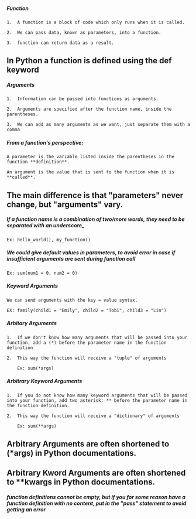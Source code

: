 ##### Function

    1.  A function is a block of code which only runs when it is called.

    2.  We can pass data, known as parameters, into a function.

    3.  function can return data as a result.

##  In Python a function is defined using the **def** keyword


##### Arguments

    1.  Information can be passed into functions as arguments.

    2.  Arguments are specified after the function name, inside the parentheses. 

    3.  We can add as many arguments as we want, just separate them with a comma

##### From a function's perspective:

    A parameter is the variable listed inside the parentheses in the function **definition**.

    An argument is the value that is sent to the function when it is **called**.

## The main difference is that "parameters" never change, but "arguments" vary.


##### If a function name is a combination of two/more words, they need to be separated with an underscore_

    Ex: hello_world(), my_function()

##### We could give **default** values in parameters, to avoid error in case if insufficient arguments are sent during function call

    Ex: sum(num1 = 0, num2 = 0)

##### Keyword Arguments

    We can send arguments with the key = value syntax.

    EX: family(child1 = "Emily", child2 = "Tobi", child3 = "Lin")

##### Arbitary Arguments

    1.  If we don't know how many arguments that will be passed into your function, add a (*) before the parameter name in the function definition

    2.  This way the function will receive a "tuple" of arguments

        Ex: sum(*args)

##### Arbitrary Keyword Arguments

    1.  If you do not know how many keyword arguments that will be passed into your function, add two asterisk: ** before the parameter name in the function definition.

    2.  This way the function will receive a "dictionary" of arguments

        Ex: sum(**args)



## Arbitrary Arguments are often shortened to (*args) in Python documentations.

## Arbitrary Kword Arguments are often shortened to **kwargs in Python documentations.

#####  function definitions cannot be empty, but if you for some reason have a function definition with no content, put in the "pass" statement to avoid getting an error